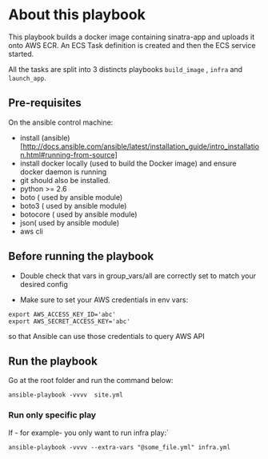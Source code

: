 
# About this playbook

This playbook builds a docker image containing sinatra-app and uploads it onto AWS ECR.
An ECS Task definition is created and then the ECS service started.

All the tasks are split into 3 distincts playbooks `build_image` , `infra` and `launch_app`.



## Pre-requisites

On the ansible control machine:
- install (ansible)[http://docs.ansible.com/ansible/latest/installation_guide/intro_installation.html#running-from-source] 
- install docker locally (used to build the Docker image) and ensure docker daemon is running
- git should also be installed.
- python >= 2.6
- boto ( used by ansible module)
- boto3 ( used by ansible module)
- botocore ( used by ansible module)
- json( used by ansible module)
- aws cli 

## Before running the playbook
- Double check that vars in group_vars/all are correctly set to match your desired config



- Make sure to set your AWS credentials in env vars:
```
export AWS_ACCESS_KEY_ID='abc'
export AWS_SECRET_ACCESS_KEY='abc'
```

so that Ansible can use those credentials to query AWS API


## Run the playbook

Go at the root folder and run the command below:
```
ansible-playbook -vvvv  site.yml
```

### Run only specific play
If - for example- you only want to run infra play:`

```
ansible-playbook -vvvv --extra-vars "@some_file.yml" infra.yml
```

